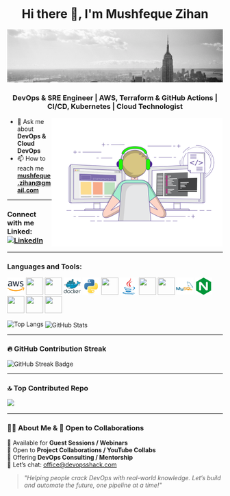 <h1 align="center">Hi there 👋, I'm Mushfeque Zihan</h1>

<div align="center">
  <img src="https://github.com/mushfequezihan/mushfequezihan/blob/main/banner.png" alt="">
</div>

<h3 align="center">DevOps & SRE Engineer | AWS, Terraform & GitHub Actions | CI/CD, Kubernetes | Cloud Technologist</h3>

<img align="right" alt="Coding" width="400" src="https://raw.githubusercontent.com/devSouvik/devSouvik/master/gif3.gif">
 
- 💬 Ask me about **DevOps & Cloud DevOps**  
- 📫 How to reach me **mushfeque.zihan@gmail.com**

---
<h3 align="left">Connect with me Linked: <a href="www.linkedin.com/in/mushfequezihan" target="blank"><img align="center" src="https://raw.githubusercontent.com/rahuldkjain/github-profile-readme-generator/master/src/images/icons/Social/linked-in-alt.svg" alt="LinkedIn" height="30" width="40" /></a></h3>

---

<h3 align="left">Languages and Tools:</h3>
<p align="left">
  <img src="https://raw.githubusercontent.com/devicons/devicon/master/icons/amazonwebservices/amazonwebservices-original-wordmark.svg" width="40" height="40"/>
  <img src="https://www.vectorlogo.zone/logos/microsoft_azure/microsoft_azure-icon.svg" width="40" height="40"/>
  <img src="https://www.vectorlogo.zone/logos/gnu_bash/gnu_bash-icon.svg" width="40" height="40"/>
  <img src="https://raw.githubusercontent.com/devicons/devicon/master/icons/docker/docker-original-wordmark.svg" width="40" height="40"/>
  <img src="https://raw.githubusercontent.com/devicons/devicon/master/icons/python/python-original.svg" width="40" height="40"/>
  <img src="https://www.vectorlogo.zone/logos/grafana/grafana-icon.svg" width="40" height="40"/>
  <img src="https://raw.githubusercontent.com/devicons/devicon/master/icons/java/java-original.svg" width="40" height="40"/>
  <img src="https://www.vectorlogo.zone/logos/jenkins/jenkins-icon.svg" width="40" height="40"/>
  <img src="https://www.vectorlogo.zone/logos/kubernetes/kubernetes-icon.svg" width="40" height="40"/>
  <img src="https://raw.githubusercontent.com/devicons/devicon/master/icons/mysql/mysql-original-wordmark.svg" width="40" height="40"/>
  <img src="https://raw.githubusercontent.com/devicons/devicon/master/icons/nginx/nginx-original.svg" width="40" height="40"/>
  <img src="https://www.vectorlogo.zone/logos/getpostman/getpostman-icon.svg" width="40" height="40"/>
  <img src="https://raw.githubusercontent.com/detain/svg-logos/780f25886640cef088af994181646db2f6b1a3f8/svg/selenium-logo.svg" width="40" height="40"/>
  <img src="https://www.vectorlogo.zone/logos/springio/springio-icon.svg" width="40" height="40"/>
</p>


<p><img align="left" src="https://github-readme-stats.vercel.app/api/top-langs?username=jaiswaladi246&show_icons=true&locale=en&layout=compact&theme=vue&hide_border=true" alt="Top Langs" /></p>

<p>&nbsp;<img align="center" src="https://github-readme-stats.vercel.app/api?username=jaiswaladi246&show_icons=true&locale=en&theme=vue&hide_border=true" alt="GitHub Stats" /></p>

---
### 🔥 GitHub Contribution Streak

![GitHub Streak Badge](https://img.shields.io/badge/GitHub%20Streak-Active-brightgreen?logo=github&style=for-the-badge)

---

### 🔝 Top Contributed Repo
![](https://github-contributor-stats.vercel.app/api?username=jaiswaladi246&limit=5&theme=flat&combine_all_yearly_contributions=true)

---

### 👨‍💼 About Me & 🤝 Open to Collaborations

🎤 Available for **Guest Sessions / Webinars**  
🤝 Open to **Project Collaborations / YouTube Collabs**  
💼 Offering **DevOps Consulting / Mentorship**  
📧 Let’s chat: [office@devopsshack.com](mailto:office@devopsshack.com)

> *"Helping people crack DevOps with real-world knowledge. Let’s build and automate the future, one pipeline at a time!"*

